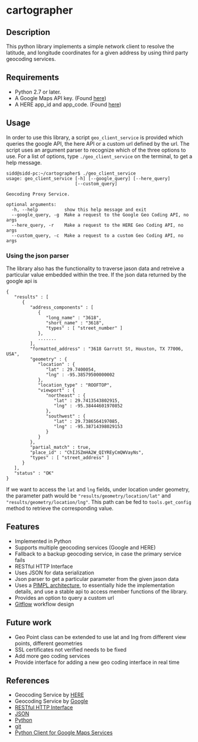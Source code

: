 # cartographer


## Description
This python library implements a simple network client to resolve the latitude, and longitude coordinates for a given address by using third party geocoding services.

## Requirements
* Python 2.7 or later.
* A Google Maps API key. (Found [here](https://developers.google.com/maps/documentation/geocoding/get-api-key))
* A HERE app_id and app_code. (Found [here](https://developer.here.com/documentation/geocoder/common/credentials.html))

## Usage
In order to use this library, a script `geo_client_service` is provided which queries the google API, the here API or a custom url defined by the url. The script uses an argument parser to recognize which of the three options to use. For a list of options, type `./geo_client_service` on the terminal, to get a help message.
```
sidd@sidd-pc:~/cartographer$ ./geo_client_service 
usage: geo_client_service [-h] [--google_query] [--here_query]
                          [--custom_query]

Geocoding Proxy Service.

optional arguments:
  -h, --help          show this help message and exit
  --google_query, -g  Make a request to the Google Geo Coding API, no args
  --here_query, -r    Make a request to the HERE Geo Coding API, no args
  --custom_query, -c  Make a request to a custom Geo Coding API, no args

```

### Using the json parser
The library also has the functionality to traverse jason data and retreive a particular value embedded within the tree. If the json data returned by the google api is 
```
{
   "results" : [
      {
         "address_components" : [
            {
               "long_name" : "3618",
               "short_name" : "3618",
               "types" : [ "street_number" ]
            },
            .......
         ],
         "formatted_address" : "3618 Garrott St, Houston, TX 77006, USA",
         "geometry" : {
            "location" : {
               "lat" : 29.7400054,
               "lng" : -95.38579500000002
            },
            "location_type" : "ROOFTOP",
            "viewport" : {
               "northeast" : {
                  "lat" : 29.7413543802915,
                  "lng" : -95.38444601970852
               },
               "southwest" : {
                  "lat" : 29.7386564197085,
                  "lng" : -95.38714398029153
               }
            }
         },
         "partial_match" : true,
         "place_id" : "ChIJSZmHA2W_QIYREyCmQWVayNs",
         "types" : [ "street_address" ]
      }
   ],
   "status" : "OK"
}
```
If we want to access the `lat` and `lng` fields, under location under geometry, the parameter path would be `"results/geometry/location/lat"` and `"results/geometry/location/lng"`. This path can be fed to `tools.get_config` method to retrieve the corresponding value.

## Features
* Implemented in Python
* Supports multiple geocoding services (Google and HERE)
* Fallback to a backup geocoding service, in case the primary service fails
* RESTful HTTP Interface
* Uses JSON for data serialization
* Json parser to get a particular parameter from the given jason data
* Uses a [PIMPL architecture](http://en.cppreference.com/w/cpp/language/pimpl), to essentially hide the implementation details, and use a stable api to access member functions of the library.
* Provides an option to query a custom url
* [Gitflow](https://www.atlassian.com/git/tutorials/comparing-workflows/gitflow-workflow) workflow design


## Future work
* Geo Point class can be extended to use lat and lng from different view points, different geometries
* SSL certificates not verified needs to be fixed
* Add more geo coding services
* Provide interface for adding a new geo coding interface in real time

## References
* Geocoding Service by [HERE](https://developer.here.com/documentation/geocoder/topics/quick-start.html)
* Geocoding Service by [Google](https://developers.google.com/maps/documentation/geocoding/start)
* [RESTful HTTP Interface](https://en.wikipedia.org/wiki/Representational_state_transfer)
* [JSON](https://en.wikipedia.org/wiki/JSON)
* [Python](https://www.python.org/)
* [git](https://git-scm.com/)
* [Python Client for Google Maps Services](https://github.com/googlemaps/google-maps-services-python)